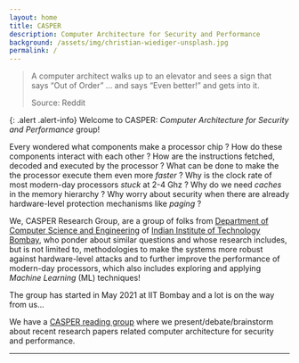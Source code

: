 ```yaml
---
layout: home
title: CASPER
description: Computer Architecture for Security and Performance
background: /assets/img/christian-wiediger-unsplash.jpg
permalink: /
---
```


> A computer architect walks up to an elevator and sees a sign that says “Out of Order” ... and says “Even better!” and gets into it.
>
> Source: Reddit

{: .alert .alert-info}
Welcome to CASPER: *Computer Architecture for Security and Performance* group! 

Every wondered what components make a processor chip ? How do these components interact with each other ? How are the instructions fetched, decoded and executed by the processor ? What can be done to make the the processor execute them even more *faster* ? Why is the clock rate of most modern-day processors *stuck* at 2-4 Ghz ? Why do we need *caches* in the memory hierarchy ? Why worry about security when there are already hardware-level protection mechanisms like *paging* ? 

We, CASPER Research Group, are a group of folks from [Department of Computer Science and Engineering](https://www.cse.iitb.ac.in) of [Indian Institute of Technology Bombay](https://www.iitb.ac.in), who ponder about similar questions and whose research includes, but is not limited to, methodologies to make the systems more robust against hardware-level attacks and to further improve the performance of modern-day processors, which also includes exploring and applying *Machine Learning* (ML) techniques! 

The group has started in May 2021 at IIT Bombay and a lot is on the way from us... 

We have a [CASPER reading group](https://docs.google.com/spreadsheets/d/e/2PACX-1vSiRqCAlb2PSE9YKY3j2NWGiQ17ywFUNLiQHvSGqc0Pv6pxA9qQT2wS_VC78OJVzaP0hLuhBPOs36Zd/pubhtml) where we present/debate/brainstorm about recent research papers related computer architecture for security and performance.  

---


